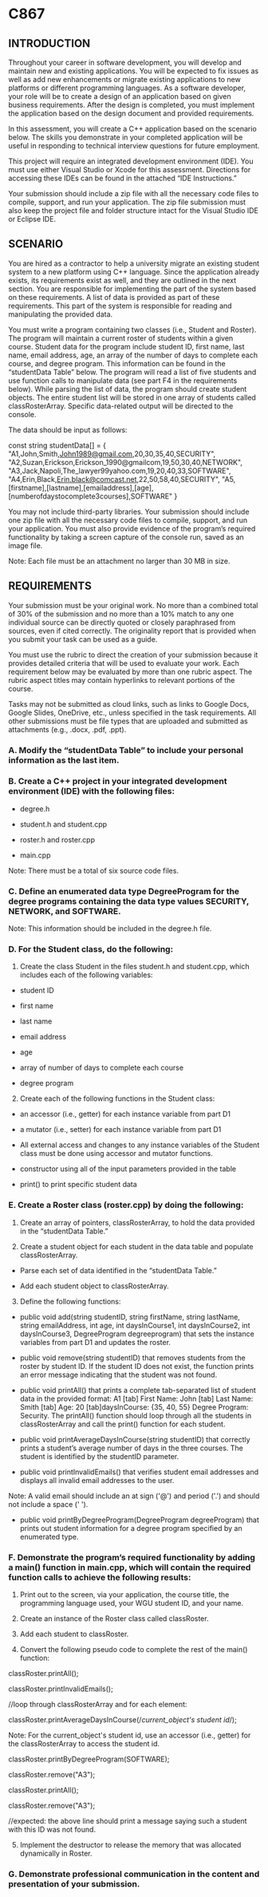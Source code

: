 # C867

<h2>INTRODUCTION</h2>
Throughout your career in software development, you will develop and maintain new and existing applications. You will be expected to fix issues as well as add new enhancements or migrate existing applications to new platforms or different programming languages. As a software developer, your role will be to create a design of an application based on given business requirements. After the design is completed, you must implement the application based on the design document and provided requirements.



In this assessment, you will create a C++ application based on the scenario below. The skills you demonstrate in your completed application will be useful in responding to technical interview questions for future employment. 



This project will require an integrated development environment (IDE). You must use either Visual Studio or Xcode for this assessment. Directions for accessing these IDEs can be found in the attached “IDE Instructions.”



Your submission should include a zip file with all the necessary code files to compile, support, and run your application. The zip file submission must also keep the project file and folder structure intact for the Visual Studio IDE or Eclipse IDE.

<h2>SCENARIO</h2>
You are hired as a contractor to help a university migrate an existing student system to a new platform using C++ language. Since the application already exists, its requirements exist as well, and they are outlined in the next section. You are responsible for implementing the part of the system based on these requirements. A list of data is provided as part of these requirements. This part of the system is responsible for reading and manipulating the provided data.



You must write a program containing two classes (i.e., Student and Roster). The program will maintain a current roster of students within a given course. Student data for the program include student ID, first name, last name, email address, age, an array of the number of days to complete each course, and degree program. This information can be found in the “studentData Table” below. The program will read a list of five students and use function calls to manipulate data (see part F4 in the requirements below). While parsing the list of data, the program should create student objects. The entire student list will be stored in one array of students called classRosterArray. Specific data-related output will be directed to the console.


The data should be input as follows:

 

const string studentData[] = 
{
    "A1,John,Smith,John1989@gmail.com,20,30,35,40,SECURITY", 
    "A2,Suzan,Erickson,Erickson_1990@gmailcom,19,50,30,40,NETWORK", 
    "A3,Jack,Napoli,The_lawyer99yahoo.com,19,20,40,33,SOFTWARE", 
    "A4,Erin,Black,Erin.black@comcast.net,22,50,58,40,SECURITY", 
    "A5,[firstname],[lastname],[emailaddress],[age], [numberofdaystocomplete3courses],SOFTWARE"
}

 

You may not include third-party libraries. Your submission should include one zip file with all the necessary code files to compile, support, and run your application. You must also provide evidence of the program’s required functionality by taking a screen capture of the console run, saved as an image file.


Note: Each file must be an attachment no larger than 30 MB in size. 

<h2>REQUIREMENTS</h2>
Your submission must be your original work. No more than a combined total of 30% of the submission and no more than a 10% match to any one individual source can be directly quoted or closely paraphrased from sources, even if cited correctly. The originality report that is provided when you submit your task can be used as a guide.



You must use the rubric to direct the creation of your submission because it provides detailed criteria that will be used to evaluate your work. Each requirement below may be evaluated by more than one rubric aspect. The rubric aspect titles may contain hyperlinks to relevant portions of the course.



Tasks may not be submitted as cloud links, such as links to Google Docs, Google Slides, OneDrive, etc., unless specified in the task requirements. All other submissions must be file types that are uploaded and submitted as attachments (e.g., .docx, .pdf, .ppt).



<h3><b>A.  Modify the “studentData Table” to include your personal information as the last item.</b></h3>
 

<h3><b>B.  Create a C++ project in your integrated development environment (IDE) with the following files:</b></h3>

-  degree.h

-  student.h and student.cpp

-  roster.h and roster.cpp

-  main.cpp
 

Note: There must be a total of six source code files.
 

<h3><b>C.  Define an enumerated data type DegreeProgram for the degree programs containing the data type values SECURITY, NETWORK, and SOFTWARE.</b></h3>
 

Note: This information should be included in the degree.h file.
 

<h3><b>D.  For the Student class, do the following:</b></h3>

1.  Create the class Student  in the files student.h and student.cpp, which includes each of the following variables:

-  student ID

-  first name

-   last name

-  email address

-  age

-  array of number of days to complete each course

-  degree program

2.  Create each of the following functions in the Student class:

- an accessor (i.e., getter) for each instance variable from part D1

-  a mutator (i.e., setter) for each instance variable from part D1

-  All external access and changes to any instance variables of the Student class must be done using accessor and mutator functions.

-  constructor using all of the input parameters provided in the table

-  print() to print specific student data
 

<h3><b>E.  Create a Roster class (roster.cpp) by doing the following:</b></h3>

1.  Create an array of pointers, classRosterArray, to hold the data provided in the “studentData Table.”

2.  Create a student object for each student in the data table and populate classRosterArray.

-  Parse each set of data identified in the “studentData Table.”

-  Add each student object to classRosterArray.

3.  Define the following functions:

-  public void add(string studentID, string firstName, string lastName, string emailAddress, int age, int daysInCourse1, int daysInCourse2, int daysInCourse3, DegreeProgram degreeprogram)  that sets the instance variables from part D1 and updates the roster.

-  public void remove(string studentID)  that removes students from the roster by student ID. If the student ID does not exist, the function prints an error message indicating that the student was not found.

- public void printAll() that prints a complete tab-separated list of student data in the provided format: A1 [tab] First Name: John [tab] Last Name: Smith [tab] Age: 20 [tab]daysInCourse: {35, 40, 55} Degree Program: Security. The printAll() function should loop through all the students in classRosterArray and call the print() function for each student.

-  public void printAverageDaysInCourse(string studentID)  that correctly prints a student’s average number of days in the three courses. The student is identified by the studentID parameter.

-  public void printInvalidEmails() that verifies student email addresses and displays all invalid email addresses to the user.
 

Note: A valid email should include an at sign ('@') and period ('.') and should not include a space (' ').
 

-  public void printByDegreeProgram(DegreeProgram degreeProgram) that prints out student information for a degree program specified by an enumerated type.
 

<h3><b>F.  Demonstrate the program’s required functionality by adding a main() function in main.cpp, which will contain the required function calls to achieve the following results:</b></h3>

1.  Print out to the screen, via your application, the course title, the programming language used, your WGU student ID, and your name.

2.  Create an instance of the Roster class called classRoster.

3.  Add each student to classRoster.

4.  Convert the following pseudo code to complete the rest of the  main() function:

classRoster.printAll();

classRoster.printInvalidEmails();

 

//loop through classRosterArray and for each element:

classRoster.printAverageDaysInCourse(/*current_object's student id*/);



Note: For the current_object's student id, use an accessor (i.e., getter) for the classRosterArray to access the student id.



classRoster.printByDegreeProgram(SOFTWARE);

classRoster.remove("A3");

classRoster.printAll();

classRoster.remove("A3");

//expected: the above line should print a message saying such a student with this ID was not found.

5.  Implement the destructor to release the memory that was allocated dynamically in Roster.
 

<h3><b>G.  Demonstrate professional communication in the content and presentation of your submission.</b></h3>
